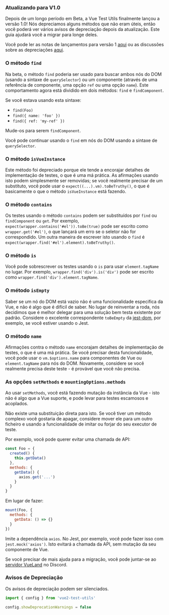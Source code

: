 ### Atualizando para V1.0

Depois de um longo período em Beta, a Vue Test Utils finalmente lançou a versão 1.0! Nós depreciamos alguns métodos que não eram úteis, então você poderá ver vários avisos de depreciação depois da atualização. Este guia ajudará você a migrar para longe deles.

Você pode ler as notas de lançamentos para versão 1 [aqui](https://github.com/vuejs/vue-test-utils/releases) ou as discussões sobre as depreciações [aqui](https://github.com/vuejs/rfcs/pull/161).

### O método `find`

Na beta, o método `find` poderia ser usado para buscar ambos nós do DOM (usando a sintaxe de `querySelector`) ou um componente (através de uma referência de componente, uma opção `ref` ou uma opção `name`). Este comportamento agora está dividido em dois métodos: `find` e `findComponent`.

Se você estava usando esta sintaxe:

- `find(Foo)`
- `find({ name: 'foo' })`
- `find({ ref: 'my-ref' })`

Mude-os para serem `findComponent`.

Você pode continuar usando o `find` em nós do DOM usando a sintaxe de `querySelector`.

### O método `isVueInstance`

Este método foi depreciado porque ele tende a encorajar detalhes de implementação de testes, o que é uma má prática. As afirmações usando isto podem simplesmente ser removidas; se você realmente precisar de um substituto, você pode usar o `expect((...).vm).toBeTruthy()`, o que é basicamente o que o método `isVueInstance` está fazendo.

### O método `contains`

Os testes usando o método `contains` podem ser substituídos por `find` ou `findComponent` ou `get`. Por exemplo, `expect(wrapper.contains('#el')).toBe(true)` pode ser escrito como `wrapper.get('#el')`, o que lançará um erro se o seletor não for correspondido. Um outra maneira de escrever isto usando o `find` é `expect(wrapper.find('#el').element).toBeTruthy()`.

### O método `is`

Você pode sobrescrever os testes usando o `is` para usar `element.tagName` no lugar. Por exemplo, `wrapper.find('div').is('div')` pode ser escrito como `wrapper.find('div').element.tagName`.

### O método `isEmpty`

Saber se um nó do DOM está vazio não é uma funcionalidade especifica da Vue, e não é algo que é difícil de saber. No lugar de reinventar a roda, nós decidimos que é melhor delegar para uma solução bem testa existente por padrão. Considere o excelente correspondente `toBeEmpty` da [jest-dom](https://github.com/testing-library/jest-dom#tobeempty), por exemplo, se você estiver usando o Jest.

### O método `name`

Afirmações contra o método `name` encorajam detalhes de implementação de testes, o que é uma má prática. Se você precisar desta funcionalidade, você pode usar o `vm.$options.name` para componentes de Vue ou `element.tagName` para nós do DOM. Novamente, considere se você realmente precisa deste teste - é provável que você não precisa.

### As opções `setMethods` e `mountingOptions.methods`

Ao usar `setMethods`, você está fazendo mutação da instância da Vue - isto não é algo que a Vue suporte, e pode levar para testes escamosos e acoplados.

Não existe uma substituição direta para isto. Se você tiver um método complexo você gostaria de apagar, considere mover ele para um outro ficheiro e usando a funcionalidade de imitar ou forjar do seu executor de teste.

Por exemplo, você pode querer evitar uma chamada de API:

```js
const Foo = {
  created() {
    this.getData()
  },
  methods: {
    getData() {
      axios.get('...')
    }
  }
}
```

Em lugar de fazer:

```js
mount(Foo, {
  methods: {
    getData: () => {}
  }
})
```

Imite a dependência `axios`. No Jest, por exemplo, você pode fazer isso com `jest.mock('axios')`. Isto evitará a chamada da API, sem mutação da seu componente de Vue.

Se você precisar de mais ajuda para a migração, você pode juntar-se ao [servidor VueLand](https://chat.vuejs.org/) no Discord.

### Avisos de Depreciação

Os avisos de depreciação podem ser silenciados.

```js
import { config } from 'vue2-test-utils'

config.showDeprecationWarnings = false
```
